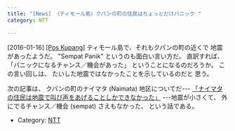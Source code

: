 ```yaml
---
title: "[News] （ティモール島）クパンの町の住民はちょっとだけパニック "
category: NTT

---
```


[2016-01-16] [[Pos Kupang]](http://bit.ly/1ZCEzX3)  ティモール島で、それもクパンの町の近くで
地震があったようだ。
"Sempat Panik" というのも面白い言い方だ。
直訳すれば、「パニックになるチャンス／機会があった」
ということになるのだろうか。
この言い回しは、
たいした地震ではなかったことを示しているのだと
思う。

 次の記事は、
クパンの町のナイマタ (Naimata) 地区についてだ---
[「ナイマタの住民は地震で叫び声をあげることしかできなかった」](http://bit.ly/1WgyZ7f)
---地震が小さくて、
外にでるチャンス／機会 (sempat) さえもなかった、
という話である。

- Category: [NTT](/categories.html#NTT)

